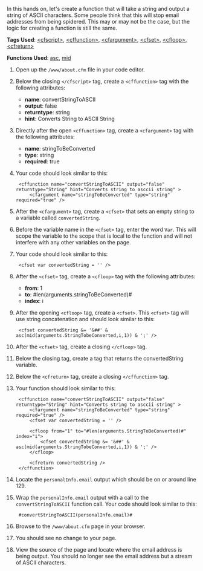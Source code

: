 In this hands on, let's create a function that will take a string and output a string of ASCII characters. Some people think that this will stop email addresses from being spidered. This may or may not be the case, but the logic for creating a function is still the same.

**Tags Used**: [\<cfscript>](https://helpx.adobe.com/coldfusion/cfml-reference/coldfusion-tags/tags-r-s/cfscript.html), [\<cffunction>](https://helpx.adobe.com/coldfusion/cfml-reference/coldfusion-tags/tags-f/cffunction.html), [\<cfargument>](https://helpx.adobe.com/coldfusion/cfml-reference/coldfusion-tags/tags-a-b/cfargument.html), [\<cfset>](https://helpx.adobe.com/coldfusion/cfml-reference/coldfusion-tags/tags-r-s/cfset.html), [\<cfloop>](https://helpx.adobe.com/coldfusion/cfml-reference/coldfusion-tags/tags-j-l/cfloop.html), [\<cfreturn>](https://helpx.adobe.com/coldfusion/cfml-reference/coldfusion-tags/tags-r-s/cfreturn.html)

**Functions Used**: [asc](https://helpx.adobe.com/coldfusion/cfml-reference/coldfusion-functions/functions-a-b/asc.html), [mid](https://helpx.adobe.com/coldfusion/cfml-reference/coldfusion-functions/functions-m-r/mid.html)

1. Open up the `/www/about.cfm` file in your code editor.
1. Below the closing `</cfscript>` tag, create a `<cffunction>` tag with the following attributes:
    * **name**: convertStringToASCII
    * **output**: false
    * **returntype**: string
    * **hint**: Converts String to ASCII String
1. Directly after the open `<cffunction>` tag, create a `<cfargument>` tag with the following attributes:
    * **name**: stringToBeConverted
    * **type**: string
    * **required**: true
1. Your code should look similar to this:

        <cffunction name="convertStringToASCII" output="false" returntype="String" hint="Converts string to asccii string" >
            <cfargument name="stringToBeConverted" type="string" required="true" />

1. After the `<cfargument>` tag, create a `<cfset>` that sets an empty string to a variable called `convertedString`.
1. Before the variable name in the `<cfset>` tag, enter the word `Var`. This will scope the variable to the scope that is local to the function and will not interfere with any other variables on the page.
1. Your code should look similar to this:

        <cfset var convertedString = '' />

1. After the `<cfset>` tag, create a `<cfloop>` tag with the following attributes:
    * **from**: 1
    * **to**: #len(arguments.stringToBeConverted)#
    * **index**: i
1. After the opening `<cfloop>` tag, create a `<cfset>`. This `<cfset>` tag will use string concatenation and should look similar to this:

        <cfset convertedString &= '&##' & asc(mid(arguments.StringTobeConverted,i,1)) & ';' />

1. After the `<cfset>` tag, create a closing `</cfloop>` tag.
1. Below the closing </cfloop> tag, create a <cfreturn> tag that returns the convertedString variable.
1. Below the `<cfreturn>` tag, create a closing `</cffunction>` tag.
1. Your function should look similar to this:

        <cffunction name="convertStringToASCII" output="false" returntype="String" hint="Converts string to asccii string" >
            <cfargument name="stringToBeConverted" type="string" required="true" />
            <cfset var convertedString = '' />

            <cfloop from="1" to="#len(arguments.StringToBeConverted)#" index="i">
                <cfset convertedString &= '&##' & asc(mid(arguments.StringTobeConverted,i,1)) & ';' />
            </cfloop>

            <cfreturn convertedString />
        </cffunction>

1. Locate the `personalInfo.email` output which should be on or around line 129.
1. Wrap the `personalInfo.email` output with a call to the `convertStringToASCII` function call. Your code should look similar to this:

        #convertStringToASCII(personalInfo.email)#

1. Browse to the `/www/about.cfm` page in your browser.
1. You should see no change to your page.
1. View the source of the page and locate where the email address is being output. You should no longer see the email address but a stream of ASCII characters.